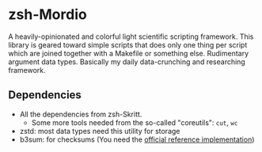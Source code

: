 # zsh-Mordio
A heavily-opinionated and colorful light scientific scripting framework. This library is geared toward simple scripts that does only one thing per script which are joined together with a Makefile or something else. Rudimentary argument data types. Basically my daily data-crunching and researching framework.

## Dependencies

- All the dependencies from zsh-Skritt.
    - Some more tools needed from the so-called "coreutils": `cut`, `wc`
- zstd: most data types need this utility for storage
- b3sum: for checksums (You need the [official reference implementation](https://github.com/BLAKE3-team/BLAKE3))

